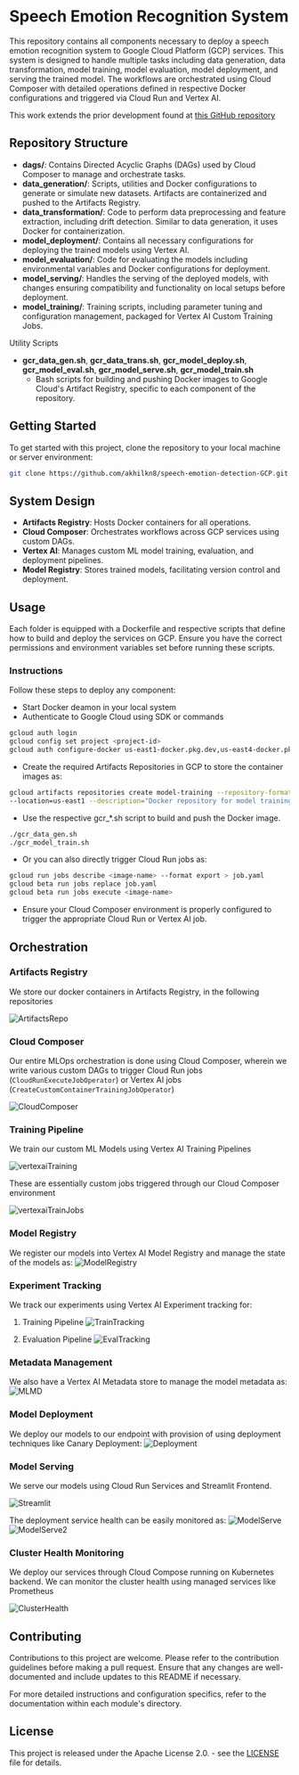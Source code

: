 # Speech Emotion Recognition System

This repository contains all components necessary to deploy a speech emotion recognition system to Google Cloud Platform (GCP) services. This system is designed to handle multiple tasks including data generation, data transformation, model training, model evaluation, model deployment, and serving the trained model. The workflows are orchestrated using Cloud Composer with detailed operations defined in respective Docker configurations and triggered via Cloud Run and Vertex AI.

This work extends the prior development found at [this GitHub repository](https://github.com/debanjansaha-git/speech-emotion-recognition)

## Repository Structure

- **dags/**: Contains Directed Acyclic Graphs (DAGs) used by Cloud Composer to manage and orchestrate tasks.
- **data_generation/**: Scripts, utilities and Docker configurations to generate or simulate new datasets. Artifacts are containerized and pushed to the Artifacts Registry.
- **data_transformation/**: Code to perform data preprocessing and feature extraction, including drift detection. Similar to data generation, it uses Docker for containerization.
- **model_deployment/**: Contains all necessary configurations for deploying the trained models using Vertex AI.
- **model_evaluation/**: Code for evaluating the models including environmental variables and Docker configurations for deployment.
- **model_serving/**: Handles the serving of the deployed models, with changes ensuring compatibility and functionality on local setups before deployment.
- **model_training/**: Training scripts, including parameter tuning and configuration management, packaged for Vertex AI Custom Training Jobs.

Utility Scripts
- **gcr_data_gen.sh**, **gcr_data_trans.sh**, **gcr_model_deploy.sh**, **gcr_model_eval.sh**, **gcr_model_serve.sh**, **gcr_model_train.sh**
  - Bash scripts for building and pushing Docker images to Google Cloud's Artifact Registry, specific to each component of the repository.

## Getting Started

To get started with this project, clone the repository to your local machine or server environment:

```bash
git clone https://github.com/akhilkn8/speech-emotion-detection-GCP.git
```

## System Design
- **Artifacts Registry**: Hosts Docker containers for all operations.
- **Cloud Composer**: Orchestrates workflows across GCP services using custom DAGs.
- **Vertex AI**: Manages custom ML model training, evaluation, and deployment pipelines.
- **Model Registry**: Stores trained models, facilitating version control and deployment.

## Usage

Each folder is equipped with a Dockerfile and respective scripts that define how to build and deploy the services on GCP. Ensure you have the correct permissions and environment variables set before running these scripts.

### Instructions
Follow these steps to deploy any component:
- Start Docker deamon in your local system
- Authenticate to Google Cloud using SDK or commands
```bash
gcloud auth login
gcloud config set project <project-id>
gcloud auth configure-docker us-east1-docker.pkg.dev,us-east4-docker.pkg.dev
```
- Create the required Artifacts Repositories in GCP to store the container images as:
```bash
gcloud artifacts repositories create model-training --repository-format=docker \
--location=us-east1 --description="Docker repository for model training"
```
- Use the respective gcr_*.sh script to build and push the Docker image.
```bash
./gcr_data_gen.sh
./gcr_model_train.sh
```
- Or you can also directly trigger Cloud Run jobs as:
```bash
gcloud run jobs describe <image-name> --format export > job.yaml
gcloud beta run jobs replace job.yaml  
gcloud beta run jobs execute <image-name>
```

- Ensure your Cloud Composer environment is properly configured to trigger the appropriate Cloud Run or Vertex AI job.

## Orchestration

### Artifacts Registry

We store our docker containers in Artifacts Registry, in the following repositories 

![ArtifactsRepo](assets/image.png)

### Cloud Composer

Our entire MLOps orchestration is done using Cloud Composer, wherein we write various custom DAGs to trigger Cloud Run jobs (`CloudRunExecuteJobOperator`) or Vertex AI jobs (`CreateCustomContainerTrainingJobOperator`)

![CloudComposer](assets/image-4.png)

### Training Pipeline

We train our custom ML Models using Vertex AI Training Pipelines

![vertexaiTraining](assets/image-2.png)

These are essentially custom jobs triggered through our Cloud Composer environment

![vertexaiTrainJobs](assets/image-3.png)

### Model Registry

We register our models into Vertex AI Model Registry and manage the state of the models as:
![ModelRegistry](assets/image-9.png)

### Experiment Tracking

We track our experiments using Vertex AI Experiment tracking for:

1. Training Pipeline
![TrainTracking](assets/image-5.png)

2. Evaluation Pipeline
![EvalTracking](assets/image-6.png)

### Metadata Management
We also have a Vertex AI Metadata store to manage the model metadata as:
![MLMD](assets/image-7.png)

### Model Deployment

We deploy our models to our endpoint with provision of using deployment techniques like Canary Deployment:
![Deployment](assets/image-10.png)

### Model Serving

We serve our models using Cloud Run Services and Streamlit Frontend. 

![Streamlit](assets/image-13.png)

The deployment service health can be easily monitored as:
![ModelServe](assets/image-11.png)
![ModelServe2](assets/image-12.png)


### Cluster Health Monitoring

We deploy our services through Cloud Compose running on Kubernetes backend. We can monitor the cluster health using managed services like Prometheus

![ClusterHealth](assets/image-1.png)




## Contributing
Contributions to this project are welcome. Please refer to the contribution guidelines before making a pull request. Ensure that any changes are well-documented and include updates to this README if necessary.

For more detailed instructions and configuration specifics, refer to the documentation within each module's directory.


## License
This project is released under the Apache License 2.0. - see the [LICENSE](LICENSE) file for details.



